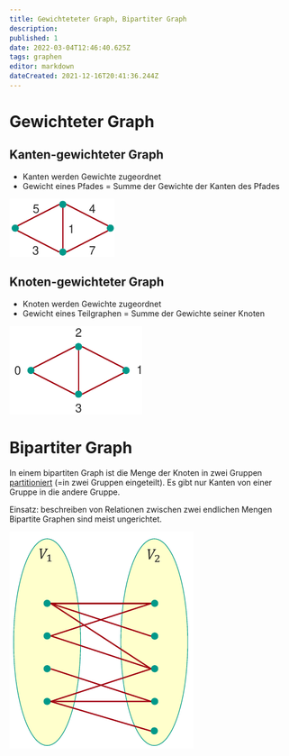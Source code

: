 ```yaml
---
title: Gewichteteter Graph, Bipartiter Graph
description: 
published: 1
date: 2022-03-04T12:46:40.625Z
tags: graphen
editor: markdown
dateCreated: 2021-12-16T20:41:36.244Z
---
```


# Gewichteter Graph
## Kanten-gewichteter Graph
- Kanten werden Gewichte zugeordnet
- Gewicht eines Pfades = Summe der Gewichte der Kanten des Pfades

![kanten-gewichteter-graph.png](/fom/semester-1/formale-beschreibungsverfahren/kanten-gewichteter-graph.png)

## Knoten-gewichteter Graph
- Knoten werden Gewichte zugeordnet
- Gewicht eines Teilgraphen = Summe der Gewichte seiner Knoten

![knoten-gewichteter-graph.png](/fom/semester-1/formale-beschreibungsverfahren/knoten-gewichteter-graph.png)

# Bipartiter Graph

In einem bipartiten Graph ist die Menge der Knoten in zwei Gruppen <u>partitioniert</u> (=in zwei Gruppen eingeteilt).
Es gibt nur Kanten von einer Gruppe in die andere Gruppe.

Einsatz: beschreiben von Relationen zwischen zwei endlichen Mengen
Bipartite Graphen sind meist ungerichtet.

![bipartiter-graph.png](/fom/semester-1/formale-beschreibungsverfahren/bipartiter-graph.png)